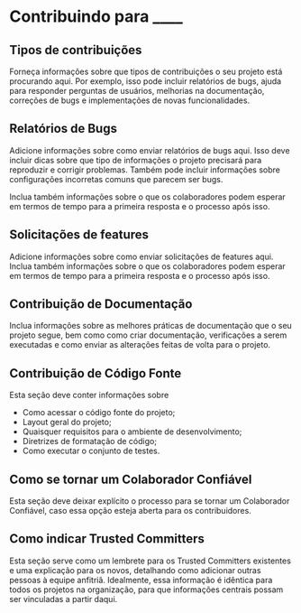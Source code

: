 # Contribuindo para ____

## Tipos de contribuições

Forneça informações sobre que tipos de contribuições o seu projeto está procurando aqui. Por exemplo, isso pode incluir relatórios de bugs, ajuda para responder perguntas de usuários, melhorias na documentação, correções de bugs e implementações de novas funcionalidades.

## Relatórios de Bugs

Adicione informações sobre como enviar relatórios de bugs aqui. Isso deve incluir dicas sobre que tipo de informações o projeto precisará para reproduzir e corrigir problemas. Também pode incluir informações sobre configurações incorretas comuns que parecem ser bugs.

Inclua também informações sobre o que os colaboradores podem esperar em termos de tempo para a primeira resposta e o processo após isso.

## Solicitações de features

Adicione informações sobre como enviar solicitações de features aqui. Inclua também informações sobre o que os colaboradores podem esperar em termos de tempo para a primeira resposta e o processo após isso.

## Contribuição de Documentação

Inclua informações sobre as melhores práticas de documentação que o seu projeto segue, bem como como criar documentação, verificações a serem executadas e como enviar as alterações feitas de volta para o projeto.

## Contribuição de Código Fonte

Esta seção deve conter informações sobre

- Como acessar o código fonte do projeto;
- Layout geral do projeto;
- Quaisquer requisitos para o ambiente de desenvolvimento;
- Diretrizes de formatação de código;
- Como executar o conjunto de testes.

## Como se tornar um Colaborador Confiável

Esta seção deve deixar explícito o processo para se tornar um Colaborador Confiável, caso essa opção esteja aberta para os contribuidores.

## Como indicar Trusted Committers

Esta seção serve como um lembrete para os Trusted Committers existentes e uma explicação para os novos, detalhando como adicionar outras pessoas à equipe anfitriã. Idealmente, essa informação é idêntica para todos os projetos na organização, para que informações centrais possam ser vinculadas a partir daqui.
